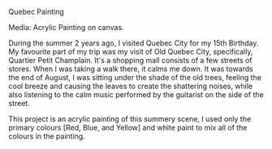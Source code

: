 Quebec Painting

Media: Acrylic Painting on canvas. 

During the summer 2 years ago, I visited Quebec City for my 15th Birthday. My favourite part of my trip was my visit of Old Quebec City, specifically, Quartier Petit Champlain. It's a shopping mall consists of a few streets of stores. When I was taking a walk there, it calms me down. It was towards the end of August, I was sitting under the shade of the old trees, feeling the cool breeze and causing the leaves to create the shattering noises, while also listening to the calm music performed by the guitarist on the side of the street.  

This project is an acrylic painting of this summery scene, I used only the primary colours [Red, Blue, and Yellow] and white paint to mix all of the colours in the painting. 
